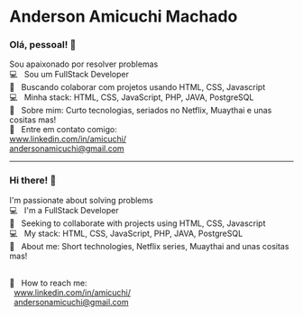 # Anderson Amicuchi Machado 
### Olá, pessoal! 👋

Sou apaixonado por resolver problemas
<br/> :computer: &nbsp; Sou um FullStack Developer
<br/> :purple_heart: &nbsp; Buscando colaborar com projetos usando HTML, CSS, Javascript
<br/> :computer: &nbsp; Minha stack: HTML, CSS, JavaScript, PHP, JAVA, PostgreSQL
<br/> 💬  &nbsp; Sobre mim: Curto tecnologias, seriados no Netflix, Muaythai e unas cositas mas!
<br/> :email: &nbsp; Entre em contato comigo:
<br/> www.linkedin.com/in/amicuchi/ 
<br/> andersonamicuchi@gmail.com



*************************************************************************************************

### Hi there! 👋

I'm passionate about solving problems
<br/> :computer: &nbsp; I'm a FullStack Developer
<br/> :purple_heart: &nbsp; Seeking to collaborate with projects using HTML, CSS, Javascript
<br/> :computer: &nbsp; My stack: HTML, CSS, JavaScript, PHP, JAVA, PostgreSQL
<br/> 💬  &nbsp; About me: Short technologies, Netflix series, Muaythai and unas cositas mas!

<br/> :email: &nbsp; How to reach me:
<br/> &nbsp;     www.linkedin.com/in/amicuchi/ 
<br/> &nbsp;     andersonamicuchi@gmail.com
